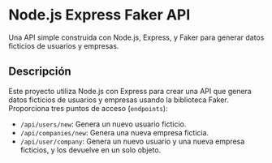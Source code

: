# Node.js Express Faker API

Una API simple construida con Node.js, Express, y Faker para generar datos ficticios de usuarios y empresas.

## Descripción

Este proyecto utiliza Node.js con Express para crear una API que genera datos ficticios de usuarios y empresas usando la biblioteca Faker. Proporciona tres puntos de acceso (`endpoints`):

-   `/api/users/new`: Genera un nuevo usuario ficticio.
-   `/api/companies/new`: Genera una nueva empresa ficticia.
-   `/api/user/company`: Genera un nuevo usuario y una nueva empresa ficticios, y los devuelve en un solo objeto.
